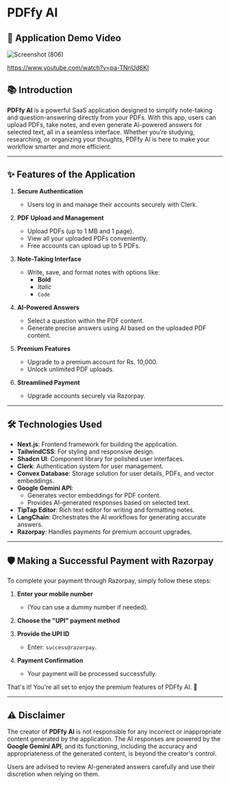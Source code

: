 # PDFfy AI 

## 🎥 **Application Demo Video**  

![Screenshot (806)](https://github.com/user-attachments/assets/e519a435-b92a-4a7c-b6dc-5401659f8932)

https://www.youtube.com/watch?v=pa-TNnUd6KI


## 📚 Introduction  
**PDFfy AI** is a powerful SaaS application designed to simplify note-taking and question-answering directly from your PDFs. With this app, users can upload PDFs, take notes, and even generate AI-powered answers for selected text, all in a seamless interface. Whether you’re studying, researching, or organizing your thoughts, PDFfy AI is here to make your workflow smarter and more efficient.  

---

## ✨ Features of the Application  

1. **Secure Authentication**  
   - Users log in and manage their accounts securely with Clerk.  

2. **PDF Upload and Management**  
   - Upload PDFs (up to 1 MB and 1 page).  
   - View all your uploaded PDFs conveniently.  
   - Free accounts can upload up to 5 PDFs.  

3. **Note-Taking Interface**  
   - Write, save, and format notes with options like:  
     - **Bold**  
     - *Italic*  
     - `Code`  

4. **AI-Powered Answers**  
   - Select a question within the PDF content.  
   - Generate precise answers using AI based on the uploaded PDF content.  

5. **Premium Features**  
   - Upgrade to a premium account for Rs. 10,000.  
   - Unlock unlimited PDF uploads.  

6. **Streamlined Payment**  
   - Upgrade accounts securely via Razorpay.  

---

## 🛠️ Technologies Used  

- **Next.js**: Frontend framework for building the application.  
- **TailwindCSS**: For styling and responsive design.  
- **Shadcn UI**: Component library for polished user interfaces.  
- **Clerk**: Authentication system for user management.  
- **Convex Database**: Storage solution for user details, PDFs, and vector embeddings.  
- **Google Gemini API**:  
  - Generates vector embeddings for PDF content.  
  - Provides AI-generated responses based on selected text.  
- **TipTap Editor**: Rich text editor for writing and formatting notes.  
- **LangChain**: Orchestrates the AI workflows for generating accurate answers.  
- **Razorpay**: Handles payments for premium account upgrades.

---

## 🛡️ Making a Successful Payment with Razorpay  

To complete your payment through Razorpay, simply follow these steps:  

1. **Enter your mobile number**  
   - (You can use a dummy number if needed).  

2. **Choose the "UPI" payment method**  

3. **Provide the UPI ID**  
   - Enter: `success@razorpay`.  

4. **Payment Confirmation**  
   - Your payment will be processed successfully.  

That's it! You're all set to enjoy the premium features of PDFfy AI. 🚀  

---

## ⚠️ Disclaimer  

The creator of **PDFfy AI** is not responsible for any incorrect or inappropriate content generated by the application. The AI responses are powered by the **Google Gemini API**, and its functioning, including the accuracy and appropriateness of the generated content, is beyond the creator's control.  

Users are advised to review AI-generated answers carefully and use their discretion when relying on them.
